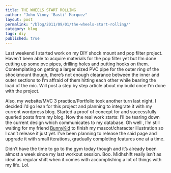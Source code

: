```yaml
---
title: THE WHEELS START ROLLING
author: "John Vinny 'Basti' Marquez"
layout: post
permalink: "/blog/2011/09/01/the-wheels-start-rolling/"
category: blog
tags: diy
published: true
---
```


Last weekend I started work on my DIY shock mount and pop filter project. Haven&#8217;t been able to acquire materials for the pop filter yet but I&#8217;m done cutting up some pvc pipes, drilling holes and putting hooks on them. Contemplating on getting a larger sized PVC pipe for the outer ring of the shockmount though, there&#8217;s not enough clearance between the inner and outer sections to I&#8217;m affraid of them hitting each other while bearing the load of the mic. Will post a step by step article about my build once I&#8217;m done with the project.

Also, my website/MVC 3 practice/Portfolio took another turn last night. I decided I&#8217;d go lean for this project and planning to integrate it with my current wordpress blog. Started a proof of concept for and successfully queried posts from my blog. Now the real work starts: I&#8217;ll be tearing down the current design which communicates to my database. Oh well ,  I&#8217;m still waiting for my friend <a href="https://www.facebook.com/emanbaniqued" target="_blank">BunnyKid</a> to finish my mascot/character illustration so I can&#8217;t release it just yet. I&#8217;ve been planning to release the said page and upgrade it with small iterations, gradually completing features one at a time.

Didn&#8217;t have the time to go to the gym today though and it&#8217;s already been almost a week since my last workout session. Boo. Midhshift really isn&#8217;t as ideal as regular shift when it comes with accomplishing a lot of things with my life. Lol.